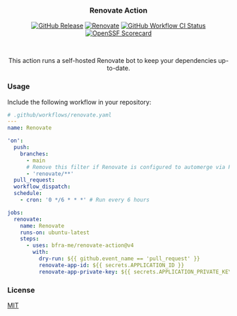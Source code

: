 <h3 align="center">
  <img alt="transparent" src="https://raw.githubusercontent.com/catppuccin/catppuccin/main/assets/misc/transparent.png" height="30" width="0px"/>
  Renovate Action
  <img alt="transparent" src="https://raw.githubusercontent.com/catppuccin/catppuccin/main/assets/misc/transparent.png" height="30" width="0px"/>
</h3>

<p align="center">
  <a href="https://github.com/bfra-me/renovate-action/releases/latest" title="Latest Release on GitHub"><img alt="GitHub Release" src="https://img.shields.io/github/v/release/bfra-me/renovate-action?sort=semver&style=for-the-badge&logo=github&label=release"></a>
  <a href="https://github.com/renovatebot/renovate/releases/tag/38.142.7" title="Renovate release"><img alt="Renovate" src="https://img.shields.io/badge/dynamic/yaml?url=https%3A%2F%2Fraw.githubusercontent.com%2Fbfra-me%2Frenovate-action%2Fmain%2Faction.yaml&query=%24.runs.steps.1.env.RENOVATE_VERSION&style=for-the-badge&logo=renovate&label=renovate&color=377D9D"></a>
  <a href="https://github.com/bfra-me/renovate-action/actions?query=workflow%3Aci" title="Search GitHub Actions for CI workflow runs" ><img alt="GitHub Workflow CI Status" src="https://img.shields.io/github/actions/workflow/status/bfra-me/renovate-action/ci.yaml?branch=main&style=for-the-badge&logo=github%20actions&logoColor=white&label=ci"></a>
  <a href="https://securityscorecards.dev/viewer/?uri=github.com/bfra-me/renovate-action" title="View OpenSSF Scorecard"><img alt="OpenSSF Scorecard" src="https://api.securityscorecards.dev/projects/github.com/bfra-me/renovate-action/badge?style=for-the-badge"></a>
</p>

&nbsp;

<p align="center">
  This action runs a self-hosted Renovate bot to keep your dependencies up-to-date.
</p>

### Usage

Include the following workflow in your repository:

```yaml
# .github/workflows/renovate.yaml
---
name: Renovate

'on':
  push:
    branches:
      - main
      # Remove this filter if Renovate is configured to automerge via PR
      - 'renovate/**'
  pull_request:
  workflow_dispatch:
  schedule:
    - cron: '0 */6 * * *' # Run every 6 hours

jobs:
  renovate:
    name: Renovate
    runs-on: ubuntu-latest
    steps:
      - uses: bfra-me/renovate-action@v4
        with:
          dry-run: ${{ github.event_name == 'pull_request' }}
          renovate-app-id: ${{ secrets.APPLICATION_ID }}
          renovate-app-private-key: ${{ secrets.APPLICATION_PRIVATE_KEY }}
```

### License

[MIT](LICENSE.md)
